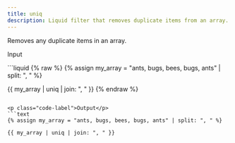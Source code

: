 ```yaml
---
title: uniq
description: Liquid filter that removes duplicate items from an array.
---
```


Removes any duplicate items in an array.

<p class="code-label">Input</p>
```liquid
{% raw %}
{% assign my_array = "ants, bugs, bees, bugs, ants" | split: ", " %}

{{ my_array | uniq | join: ", " }}
{% endraw %}
```

<p class="code-label">Output</p>
```text
{% assign my_array = "ants, bugs, bees, bugs, ants" | split: ", " %}

{{ my_array | uniq | join: ", " }}
```
